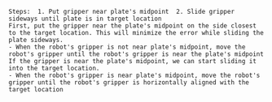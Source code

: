
    Steps:  1. Put gripper near plate's midpoint  2. Slide gripper sideways until plate is in target location 
    First, put the gripper near the plate's midpoint on the side closest to the target location. This will minimize the error while sliding the plate sideways.
    - When the robot's gripper is not near plate's midpoint, move the robot's gripper until the robot's gripper is near the plate's midpoint
    If the gripper is near the plate's midpoint, we can start sliding it into the target location.
    - When the robot's gripper is near plate's midpoint, move the robot's gripper until the robot's gripper is horizontally aligned with the target location